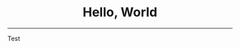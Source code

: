 <html>

<!-- start Header -->
<head>

<!-- Start Title Bar -->
<title>Stematel.net</title>

<!-- Start Css -->
</head>

<!--Start Body -->
<body>
<h1 align="center">Hello, World</h1>
<hr/>
<p>Test</p>
</body>

<!-- Start Footer -->
<footer>

<!-- start Copyright -->
<center
&copy;2016 Stematel.net By Naufal
</center
</footer>

